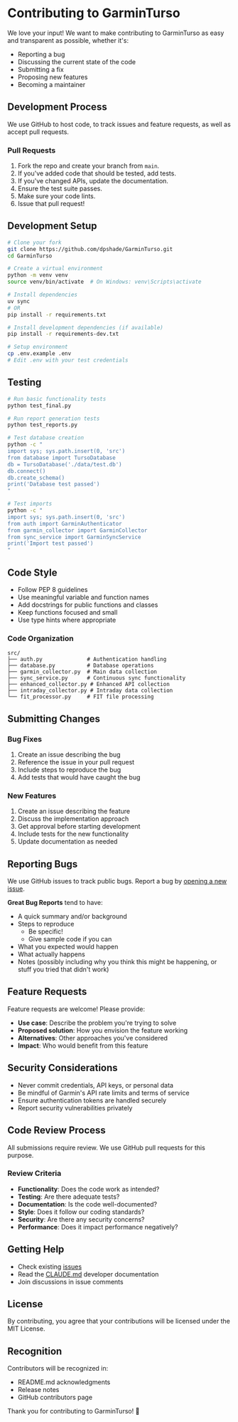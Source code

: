 # Contributing to GarminTurso

We love your input! We want to make contributing to GarminTurso as easy and transparent as possible, whether it's:

- Reporting a bug
- Discussing the current state of the code
- Submitting a fix
- Proposing new features
- Becoming a maintainer

## Development Process

We use GitHub to host code, to track issues and feature requests, as well as accept pull requests.

### Pull Requests

1. Fork the repo and create your branch from `main`.
2. If you've added code that should be tested, add tests.
3. If you've changed APIs, update the documentation.
4. Ensure the test suite passes.
5. Make sure your code lints.
6. Issue that pull request!

## Development Setup

```bash
# Clone your fork
git clone https://github.com/dpshade/GarminTurso.git
cd GarminTurso

# Create a virtual environment
python -m venv venv
source venv/bin/activate  # On Windows: venv\Scripts\activate

# Install dependencies
uv sync
# OR
pip install -r requirements.txt

# Install development dependencies (if available)
pip install -r requirements-dev.txt

# Setup environment
cp .env.example .env
# Edit .env with your test credentials
```

## Testing

```bash
# Run basic functionality tests
python test_final.py

# Run report generation tests
python test_reports.py

# Test database creation
python -c "
import sys; sys.path.insert(0, 'src')
from database import TursoDatabase
db = TursoDatabase('./data/test.db')
db.connect()
db.create_schema()
print('Database test passed')
"

# Test imports
python -c "
import sys; sys.path.insert(0, 'src')
from auth import GarminAuthenticator
from garmin_collector import GarminCollector
from sync_service import GarminSyncService
print('Import test passed')
"
```

## Code Style

- Follow PEP 8 guidelines
- Use meaningful variable and function names
- Add docstrings for public functions and classes
- Keep functions focused and small
- Use type hints where appropriate

### Code Organization

```
src/
├── auth.py              # Authentication handling
├── database.py          # Database operations
├── garmin_collector.py  # Main data collection
├── sync_service.py      # Continuous sync functionality
├── enhanced_collector.py # Enhanced API collection
├── intraday_collector.py # Intraday data collection
└── fit_processor.py     # FIT file processing
```

## Submitting Changes

### Bug Fixes

1. Create an issue describing the bug
2. Reference the issue in your pull request
3. Include steps to reproduce the bug
4. Add tests that would have caught the bug

### New Features

1. Create an issue describing the feature
2. Discuss the implementation approach
3. Get approval before starting development
4. Include tests for the new functionality
5. Update documentation as needed

## Reporting Bugs

We use GitHub issues to track public bugs. Report a bug by [opening a new issue](https://github.com/dpshade/GarminTurso/issues).

**Great Bug Reports** tend to have:

- A quick summary and/or background
- Steps to reproduce
  - Be specific!
  - Give sample code if you can
- What you expected would happen
- What actually happens
- Notes (possibly including why you think this might be happening, or stuff you tried that didn't work)

## Feature Requests

Feature requests are welcome! Please provide:

- **Use case**: Describe the problem you're trying to solve
- **Proposed solution**: How you envision the feature working
- **Alternatives**: Other approaches you've considered
- **Impact**: Who would benefit from this feature

## Security Considerations

- Never commit credentials, API keys, or personal data
- Be mindful of Garmin's API rate limits and terms of service
- Ensure authentication tokens are handled securely
- Report security vulnerabilities privately

## Code Review Process

All submissions require review. We use GitHub pull requests for this purpose.

### Review Criteria

- **Functionality**: Does the code work as intended?
- **Testing**: Are there adequate tests?
- **Documentation**: Is the code well-documented?
- **Style**: Does it follow our coding standards?
- **Security**: Are there any security concerns?
- **Performance**: Does it impact performance negatively?

## Getting Help

- Check existing [issues](https://github.com/dpshade/GarminTurso/issues)
- Read the [CLAUDE.md](CLAUDE.md) developer documentation
- Join discussions in issue comments

## License

By contributing, you agree that your contributions will be licensed under the MIT License.

## Recognition

Contributors will be recognized in:
- README.md acknowledgments
- Release notes
- GitHub contributors page

Thank you for contributing to GarminTurso! 🚀